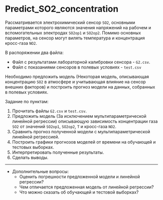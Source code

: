 # Predict_SO2_concentration

Рассматривается электрохимический сенсор `SO2`, основными параметрами которого являются значения напряжений на рабочем и вспомогательных электродах `SO2op1` и `SO2op2`. Помимо основных параметров, на сенсор могут вилять температура и концентрация кросс-газа `NO2`.

В распоряжении два файла:
- Файл с результатами лабораторной калибровки сенсора - `G2.csv`.
- Файл с показаниями сенсоров в полевых условиях - `test.csv`

Необходимо предложить модель (Некоторая модель, описывающая концентрацию `SO2` в атмосфере и учитывающая влияние на сенсор внешних факторов) и построить прогноз модели на данных, собранных в полевых условиях.

Задание по пунктам:

1. Прочитать файлы `G2.csv` и `test.csv`.
2. Предложить модель (За исключением мультипараметрической линейной регрессии) описывающую зависимость концентрации газа `SO2` от значений `SO2op1`, `SO2op2`, `T` и кросс-газа `NO2`.
4. Сравнить прогноз полученной модели с мультипараметрической линейной регрессией.
5. Построить графики прогнозов моделей от времени на обучающей и тестовых выборках.
6. Интерпретировать полученные результаты.
6. Сделать выводы.

----------
* Дополнительные вопросы:
    - Оценить погрешности предложенной модели и линейной регрессии?
    - Чем отличается предложенная модель от линейной регрессии?
    - Что можно сказать об обучающей и тестовой выборках?
